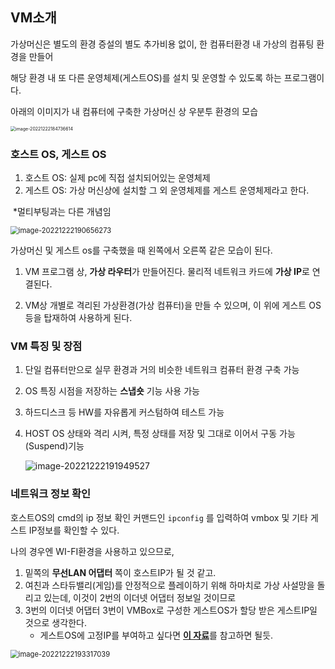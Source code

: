 ## VM소개

가상머신은 별도의 환경 증설의 별도 추가비용 없이, 한 컴퓨터환경 내 가상의 컴퓨팅 환경을 만들어

해당 환경 내 또 다른 운영체제(게스트OS)를 설치 및 운영할 수 있도록 하는 프로그램이다.



아래의 이미지가 내 컴퓨터에 구축한 가상머신 상 우분투 환경의 모습

<img src="C:\Users\he125\AppData\Roaming\Typora\typora-user-images\image-20221222184736614.png" alt="image-20221222184736614" style="zoom: 50%;" />





### 호스트 OS, 게스트 OS

1. 호스트 OS: 실제 pc에 직접 설치되어있는 운영체제
2. 게스트 OS: 가상 머신상에 설치할 그 외 운영체제를 게스트 운영체제라고 한다.



​	*멀티부팅과는 다른 개념임





<img src="C:\Users\he125\AppData\Roaming\Typora\typora-user-images\image-20221222190656273.png" alt="image-20221222190656273" style="zoom: 80%;" />

가상머신 및 게스트 os를 구축했을 때 왼쪽에서 오른쪽 같은 모습이 된다.

1. VM 프로그램 상, **가상 라우터**가 만들어진다. 물리적 네트워크 카드에 **가상 IP**로 연결된다.

2.  VM상 개별로 격리된 가상환경(가상 컴퓨터)을 만들 수 있으며, 이 위에 게스트 OS등을 탑재하여 사용하게 된다.





### VM 특징 및 장점

1. 단일 컴퓨터만으로 실무 환경과 거의 비슷한 네트워크 컴퓨터 환경 구축 가능

2. OS 특징 시점을 저장하는 **스냅숏** 기능 사용 가능

3. 하드디스크 등 HW를 자유롭게 커스텀하여 테스트 가능

4. HOST OS 상태와 격리 시켜, 특정 상태를 저장 및 그대로 이어서 구동 가능 (Suspend)기능

   ![image-20221222191949527](C:\Users\he125\AppData\Roaming\Typora\typora-user-images\image-20221222191949527.png)



### 네트워크 정보 확인

호스트OS의 cmd의 ip 정보 확인 커맨드인 `ipconfig` 를 입력하여 vmbox 및 기타 게스트 IP정보를 확인할 수 있다.

나의 경우엔 WI-FI환경을 사용하고 있으므로, 

1. 밑쪽의 **무선LAN 어댑터** 쪽이 호스트IP가 될 것 같고.
2. 여친과 스타듀밸리(게임)를 안정적으로 플레이하기 위해 하마치로 가상 사설망을 돌리고 있는데, 이것이 2번의 이더넷 어댑터 정보일 것이므로
3. 3번의 이더넷 어댑터 3번이 VMBox로 구성한 게스트OS가 할당 받은 게스트IP일 것으로 생각한다.
   + 게스트OS에 고정IP를 부여하고 싶다면 [**이 자료**](https://chachahoya.tistory.com/8)를 참고하면 될듯.



<img src="C:\Users\he125\AppData\Roaming\Typora\typora-user-images\image-20221222193317039.png" alt="image-20221222193317039" style="zoom:80%;" />